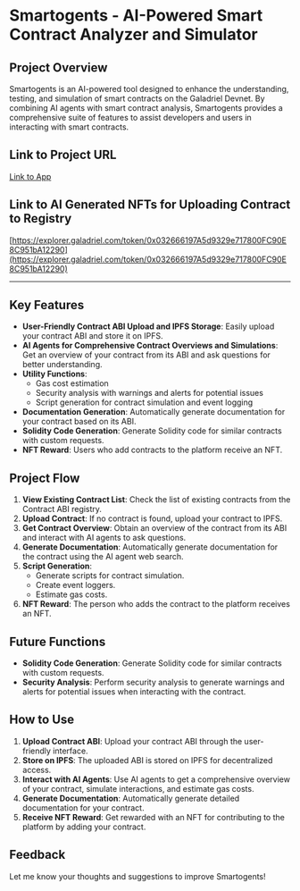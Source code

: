 # Smartogents - AI-Powered Smart Contract Analyzer and Simulator

## Project Overview

Smartogents is an AI-powered tool designed to enhance the understanding, testing, and simulation of smart contracts on the Galadriel Devnet. By combining AI agents with smart contract analysis, Smartogents provides a comprehensive suite of features to assist developers and users in interacting with smart contracts.


## Link to Project URL
[Link to App](https://smartogents-contracts-yoeq.vercel.app)

## Link to AI Generated NFTs for Uploading Contract to Registry
[https://explorer.galadriel.com/token/0x032666197A5d9329e717800FC90E8C951bA12290](https://explorer.galadriel.com/token/0x032666197A5d9329e717800FC90E8C951bA12290)

---



## Key Features

- **User-Friendly Contract ABI Upload and IPFS Storage**: Easily upload your contract ABI and store it on IPFS.
- **AI Agents for Comprehensive Contract Overviews and Simulations**: Get an overview of your contract from its ABI and ask questions for better understanding.
- **Utility Functions**:
  - Gas cost estimation
  - Security analysis with warnings and alerts for potential issues
  - Script generation for contract simulation and event logging
- **Documentation Generation**: Automatically generate documentation for your contract based on its ABI.
- **Solidity Code Generation**: Generate Solidity code for similar contracts with custom requests.
- **NFT Reward**: Users who add contracts to the platform receive an NFT.

## Project Flow

1. **View Existing Contract List**: Check the list of existing contracts from the Contract ABI registry.
2. **Upload Contract**: If no contract is found, upload your contract to IPFS.
3. **Get Contract Overview**: Obtain an overview of the contract from its ABI and interact with AI agents to ask questions.
4. **Generate Documentation**: Automatically generate documentation for the contract using the AI agent web search.
5. **Script Generation**:
   - Generate scripts for contract simulation.
   - Create event loggers.
   - Estimate gas costs.
6. **NFT Reward**: The person who adds the contract to the platform receives an NFT.

## Future Functions

- **Solidity Code Generation**: Generate Solidity code for similar contracts with custom requests.
- **Security Analysis**: Perform security analysis to generate warnings and alerts for potential issues when interacting with the contract.

## How to Use

1. **Upload Contract ABI**: Upload your contract ABI through the user-friendly interface.
2. **Store on IPFS**: The uploaded ABI is stored on IPFS for decentralized access.
3. **Interact with AI Agents**: Use AI agents to get a comprehensive overview of your contract, simulate interactions, and estimate gas costs.
4. **Generate Documentation**: Automatically generate detailed documentation for your contract.
5. **Receive NFT Reward**: Get rewarded with an NFT for contributing to the platform by adding your contract.

## Feedback

Let me know your thoughts and suggestions to improve Smartogents!

